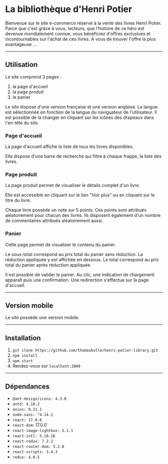 # La bibliothèque d'Henri Potier

Bienvenue sur le site e-commerce réservé à la vente des livres Henri Potier.
Parce que c'est grâce à vous, lecteurs, que l'histoire de ce héro est devenue mondialement connue, vous bénéficiez d'offres exclusives et incontournables sur l'achat de ces livres.
A vous de trouver l'offre la plus avantageuse ...

_______________________________________________________________________________________

## Utilisation
Le site comprend 3 pages :
  1. la page d'accueil
  1. la page produit
  1. le panier

Le site dispose d'une version française et une version anglaise. La langue est sélectionnée en fonction de la langue du naviguateur de l'utilisateur. Il est possible de la changer en cliquant sur les icônes des drapeaux dans l'en-tête du site.

### Page d'accueil
La page d'accueil affiche la liste de tous les livres disponibles.

Elle dispose d'une barre de recherche qui filtre à chaque frappe, la liste des livres.

### Page produit
La page produit permet de visualiser le détails complet d'un livre.

Elle est accessible en cliquant sur le lien "Voir plus" ou en cliquant sur le titre du livre.

Chaque livre possède un note sur 5 points. Ces points sont attribués aléatoirement pour chacun des livres. Ils disposent également d'un nombre de commentaires attribués aléatoirement aussi.

### Panier
Cette page permet de visualiser le contenu du panier.

Le sous-total correspond au prix total du panier sans réduction. La réduction appliquée y est affichée en dessous. Le total correspond au prix total du panier après réduction appliquée.

Il est possible de valider le panier. Au clic, une indication de chargement apparaît puis une confirmation. Une redirection s'effectue sur la page d'accueil.

_______________________________________________________________________________________

## Version mobile

Le site possède une version mobile.

_______________________________________________________________________________________

## Installation
1. `git clone https://github.com/thomasbulle/henri-potier-library.git`
1. `npm install`
1. `npm start`
1. Rendez-vous sur `localhost:3000`

_______________________________________________________________________________________

## Dépendances
* `@ant-design/icons: 4.3.0`
* `antd: 4.10.2`
* `axios: 0.21.1`
* `node-sass: ^4.14.1`
* `react: 17.0.0`
* `react-dom`: 17.0.0`
* `react-image-lightbox: 5.1.1`
* `react-intl: 5.10.16`
* `react-redux: 7.2.2`
* `react-router-dom: 5.2.0`
* `react-scripts: 3.4.3`
* `redux: 4.0.5`
